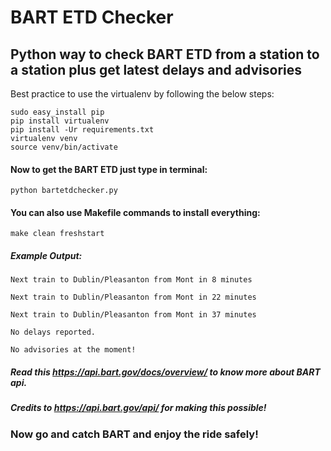 # BART ETD Checker

## Python way to check BART ETD from a station to a station plus get latest delays and advisories

Best practice to use the virtualenv by following the below steps:

```
sudo easy_install pip
pip install virtualenv
pip install -Ur requirements.txt
virtualenv venv
source venv/bin/activate
```

#### Now to get the BART ETD just type in terminal:

`python bartetdchecker.py`

#### You can also use Makefile commands to install everything:

`make clean freshstart`

##### Example Output:

```
Next train to Dublin/Pleasanton from Mont in 8 minutes

Next train to Dublin/Pleasanton from Mont in 22 minutes

Next train to Dublin/Pleasanton from Mont in 37 minutes

No delays reported.

No advisories at the moment!
```

##### Read this https://api.bart.gov/docs/overview/ to know more about BART api.

##### Credits to https://api.bart.gov/api/ for making this possible!

### Now go and catch BART and enjoy the ride safely!